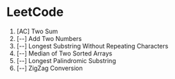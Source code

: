 # LeetCode

1. [AC] Two Sum
1. [--] Add Two Numbers
1. [--] Longest Substring Without Repeating Characters
1. [--] Median of Two Sorted Arrays
1. [--] Longest Palindromic Substring
1. [--] ZigZag Conversion
